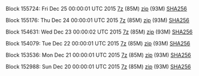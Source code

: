 Block 155724: Fri Dec 25 00:00:01 UTC 2015 [7z](https://transfer.sh/GeygM/bootstrap.dat.20151225.7z) (85M) [zip](https://transfer.sh/Do5Ez/bootstrap.dat.20151225.zip) (93M) [SHA256](https://transfer.sh/19xh2y/sha256.txt)

Block 155176: Thu Dec 24 00:00:01 UTC 2015 [7z](https://transfer.sh/vb0qd/bootstrap.dat.20151224.7z) (85M) [zip](https://transfer.sh/uN7D9/bootstrap.dat.20151224.zip) (93M) [SHA256](https://transfer.sh/as9Ji/sha256.txt)

Block 154631: Wed Dec 23 00:00:02 UTC 2015 [7z](https://transfer.sh/k8632/bootstrap.dat.20151223.7z) (85M) [zip](https://transfer.sh/Z5bsU/bootstrap.dat.20151223.zip) (93M) [SHA256](https://transfer.sh/fGkOL/sha256.txt)

Block 154079: Tue Dec 22 00:00:01 UTC 2015 [7z](https://transfer.sh/vjUMO/bootstrap.dat.20151222.7z) (85M) [zip](https://transfer.sh/rngoU/bootstrap.dat.20151222.zip) (93M) [SHA256](https://transfer.sh/HM3zP/sha256.txt)

Block 153536: Mon Dec 21 00:00:01 UTC 2015 [7z](https://transfer.sh/106Ya3/bootstrap.dat.20151221.7z) (85M) [zip](https://transfer.sh/1752p2/bootstrap.dat.20151221.zip) (93M) [SHA256](https://transfer.sh/15mT3J/sha256.txt)

Block 152988: Sun Dec 20 00:00:01 UTC 2015 [7z](https://transfer.sh/14mrcw/bootstrap.dat.20151220.7z) (85M) [zip](https://transfer.sh/TsMCA/bootstrap.dat.20151220.zip) (93M) [SHA256](https://transfer.sh/j9jIv/sha256.txt)
